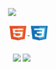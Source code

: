 <div align="left">
  <a href="https://github.com/ThurFerreira">
  <img height="180em" src="https://github-readme-stats.vercel.app/api?username=thurferreira&show_icons=true&theme=dark&include_all_commits=true&count_private=true"/>
  <!--
    <img height="180em" src="https://github-readme-stats.vercel.app/api/top-langs/?username=thurferreira&layout=compact&langs_count=7&theme=dracula"/>
    -->
</div>    <div style=align><br>
  <img align="center" alt="Rafa-HTML" height="30" width="40" src="https://raw.githubusercontent.com/devicons/devicon/master/icons/html5/html5-original.svg">
  <img align="center" alt="Rafa-CSS" height="30" width="40" src="https://raw.githubusercontent.com/devicons/devicon/master/icons/css3/css3-original.svg">
</div>
  
<div>
  <div style=margin:10px><br>
  <a href="https://www.instagram.com/arthur.ark/" target="_blank"><img src="https://img.shields.io/badge/-Instagram-%23E4405F?style=for-the-badge&logo=instagram&logoColor=white" target="_blank"></a>
  <a href="https://www.linkedin.com/in/arthur-ferreira-9263a21b7/" target="_blank"><img src="https://img.shields.io/badge/-LinkedIn-%230077B5?style=for-the-badge&logo=linkedin&logoColor=white" target="_blank"></a>
  <a href="https://1.bp.blogspot.com/-RV-HrvfYVGg/XThtxkUd0JI/AAAAAAAAVuA/lbH0GXvHbVAS_QhWnB3Cr6C8Fr5Q795LwCLcBGAs/s1600/c%252B%252B.jpg" target="_blank"></a>
  <a href="https://cdn-icons-png.flaticon.com/512/919/919850.png" target="_blank"></a>

 </div>
